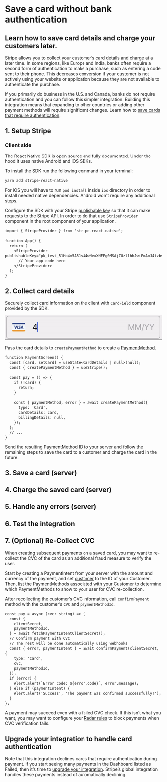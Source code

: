 # Save a card without bank authentication

## Learn how to save card details and charge your customers later.

Stripe allows you to collect your customer’s card details and charge at a later time. In some regions, like Europe and India, banks often require a second form of authentication to make a purchase, such as entering a code sent to their phone. This decreases conversion if your customer is not actively using your website or application because they are not available to authenticate the purchase.

If you primarily do business in the U.S. and Canada, banks do not require authentication and you can follow this simpler integration. Building this integration means that expanding to other countries or adding other payment methods will require significant changes. Learn how to [save cards that require authentication](https://stripe.com/docs/payments/save-and-reuse).

## 1. Setup Stripe

### Client side

The React Native SDK is open source and fully documented. Under the hood it uses native Android and iOS SDKs.

To install the SDK run the following command in your terminal:

```sh
yarn add stripe-react-native
```

For iOS you will have to run `pod install` inside `ios` directory in order to install needed native dependencies. Android won't require any additional steps.

Configure the SDK with your Stripe [publishable key](https://dashboard.stripe.com/account/apikeys) so that it can make requests to the Stripe API. In order to do that use `StripeProvider` component in the root component of your application.

```tsx
import { StripeProvider } from 'stripe-react-native';

function App() {
  return (
    <StripeProvider publishableKey="pk_test_51Ho4m5A51v44wNexXNFEg0MSAjZUzllhhJwiFmAmJ4tzbvsvuEgcMCaPEkgK7RpXO1YI5okHP08IUfJ6YS7ulqzk00O2I0D1rT">
      // Your app code here
    </StripeProvider>
  );
}
```

## 2. Collect card details

Securely collect card information on the client with `CardField` component provided by the SDK.

![CardField component](./assets/card-field-example.gif 'CardField component')

Pass the card details to `createPaymentMethod` to create a [PaymentMethod](https://stripe.com/docs/api/payment_methods).

```tsx
function PaymentScreen() {
  const [card, setCard] = useState<CardDetails | null>(null);
  const { createPaymentMethod } = useStripe();

  const pay = () => {
    if (!card) {
      return;
    }

    const { paymentMethod, error } = await createPaymentMethod({
      type: 'Card',
      cardDetails: card,
      billingDetails: null,
    });
  };
  // ...
}
```

Send the resulting PaymentMethod ID to your server and follow the remaining steps to save the card to a customer and charge the card in the future.

## 3. Save a card (server)

## 4. Charge the saved card (server)

## 5. Handle any errors (server)

## 6. Test the integration

## 7. (Optional) Re-Collect CVC

When creating subsequent payments on a saved card, you may want to re-collect the CVC of the card as an additional fraud measure to verify the user.

Start by creating a PaymentIntent from your server with the amount and currency of the payment, and set [customer](https://stripe.com/docs/api/payment_intents#customer) to the ID of your Customer. Then, [list](https://stripe.com/docs/api/payment_methods/list) the PaymentMethods associated with your Customer to determine which PaymentMethods to show to your user for CVC re-collection.

After recollecting the customer’s CVC information, call `confirmPayment` method with the customer’s `CVC` and `paymentMethodId`.

```tsx
const pay = async (cvc: string) => {
  const {
    clientSecret,
    paymentMethodId,
  } = await fetchPaymentIntentClientSecret();
  // Confirm payment with CVC
  // The rest will be done automatically using webhooks
  const { error, paymentIntent } = await confirmPayment(clientSecret, {
    type: 'Card',
    cvc,
    paymentMethodId,
  });
  if (error) {
    Alert.alert(`Error code: ${error.code}`, error.message);
  } else if (paymentIntent) {
    Alert.alert('Success', 'The payment was confirmed successfully!');
  }
};
```

A payment may succeed even with a failed CVC check. If this isn’t what you want, you may want to configure your [Radar rules](https://stripe.com/docs/radar/rules#traditional-bank-checks) to block payments when CVC verification fails.

## Upgrade your integration to handle card authentication

Note that this integration declines cards that require authentication during payment. If you start seeing many payments in the Dashboard listed as Failed, then it’s time to [upgrade your integration](./upgrade-to-handle-authentication.md). Stripe’s global integration handles these payments instead of automatically declining.
